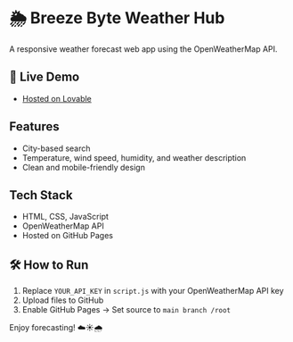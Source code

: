 # 🌦️ Breeze Byte Weather Hub

A responsive weather forecast web app using the OpenWeatherMap API.

## 🔗 Live Demo
- [Hosted on Lovable](https://breeze-byte-weather-hub.lovable.app/)

## Features
- City-based search
- Temperature, wind speed, humidity, and weather description
- Clean and mobile-friendly design

## Tech Stack
- HTML, CSS, JavaScript
- OpenWeatherMap API
- Hosted on GitHub Pages

## 🛠️ How to Run
1. Replace `YOUR_API_KEY` in `script.js` with your OpenWeatherMap API key
2. Upload files to GitHub
3. Enable GitHub Pages → Set source to `main branch /root`

Enjoy forecasting! ☁️☀️🌧️

